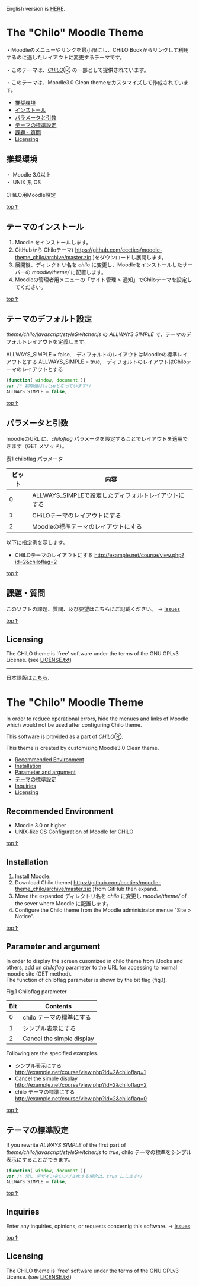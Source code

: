 English version is [HERE](#top_e).

# <a name="top">The "Chilo" Moodle Theme</a>

・Moodleのメニューやリンクを最小限にし、CHiLO Bookからリンクして利用するのに適したレイアウトに変更するテーマです。

・このテーマは、[_CHiLO_](http://www.cccties.org/activities/chilo/)Ⓡ の一部として提供されています。

・このテーマは、Moodle3.0 Clean themeをカスタマイズして作成されています。

* [推奨環境](#no_1)
* [インストール](#no_2)
* [パラメータと引数](#no_3)
* [テーマの標準設定](#no_4)
* [課題・質問](#no_5)
* [Licensing](#no_6)

## <a name="no_1">推奨環境</a> 

・ Moodle 3.0以上  
・ UNIX 系 OS

CHiLO用Moodle設定

[top↑](#top)

## <a name="no_2">テーマのインストール</a>

1. Moodle をインストールします。
2. GitHubから Chiloテーマ( https://github.com/cccties/moodle-theme_chilo/archive/master.zip
)をダウンロードし展開します。
3. 展開後、ディレクトリ名を _chilo_ に変更し、Moodleをインストールしたサーバーの _moodle/theme/_ に配置します。
4. Moodleの管理者用メニューの「サイト管理 > 通知」でChiloテーマを設定してください。

[top↑](#top)

## <a name="no_4">テーマのデフォルト設定</a>

_theme/chilo/javascript/styleSwitcher.js_ の _ALLWAYS SIMPLE_ で、テーマのデフォルトレイアウトを定義します。

ALLWAYS_SIMPLE = false,　ディフォルトのレイアウトはMoodleの標準レイアウトとする
ALLWAYS_SIMPLE = true,　ディフォルトのレイアウトはChiloテーマのレイアウトとする

```javascript
(function( window, document ){
var /* 初期値はfalseとなっています*/
ALLWAYS_SIMPLE = false,
```
[top↑](#top)




## <a name="no_3">パラメータと引数</a>

moodleのURL に、_chiloflag_ パラメータを設定することでレイアウトを適用できます（GET メソッド）。  

表1 chiloflag パラメータ

|ビット|内容|
|---|---|
|0|ALLWAYS_SIMPLEで設定したディフォルトレイアウトにする|
|1|CHiLOテーマのレイアウトにする|
|2|Moodleの標準テーマのレイアウトにする|

以下に指定例を示します。

* CHiLOテーマのレイアウトにする
http://example.net/course/view.php?id=2&chiloflag=2

[top↑](#top)



## <a name="no_5">課題・質問</a>

このソフトの課題、質問、及び要望はこちらにご記載ください。
-> [Issues](https://github.com/cccties/moodle-theme_chilo/issues)

[top↑](#top)

## <a name="no_6">Licensing</a>

The CHiLO theme is 'free' software under the terms of the GNU GPLv3 License. (see [LICENSE.txt](LICENSE.txt)) 


***
日本語版は[こちら](#top).

# <a name="top_e">The "Chilo" Moodle Theme</a>

In order to reduce  operational errors, hide the menues and links of Moodle which would not be used after configuring Chilo theme.

This software is provided as a part of [_CHiLO_](http://www.cccties.org/activities/chilo/)Ⓡ.

This theme is created by customizing Moodle3.0 Clean theme.

* [Recommended Environment](#no_1_e)
* [Installation](#no_2_e)
* [Parameter and argument](#no_3_e)
* [テーマの標準設定](#no_4_e)
* [Inquiries](#no_5_e)
* [Licensing](#no_6_e)
 
## <a name="no_1_e">Recommended Environment</a>

* Moodle 3.0 or higher 
* UNIX-like OS Configuration of Moodle for CHiLO 

[top↑](#top_e)

## <a name="no_2_e">Installation</a>

1. Install Moodle.
2. Download Chilo theme( https://github.com/cccties/moodle-theme_chilo/archive/master.zip )from GitHub then expand.
3. Move the expanded ディレクトリ名を _chilo_ に変更し _moodle/theme/_ of the sever where Moodle に配置します。
4. Configure the Chilo theme from the Moodle administrator menue "Site > Notice".

[top↑](#top_e)

## <a name="no_3_e">Parameter and argument</a>

In order to display the screen cusomized in chilo theme from iBooks and others, add on _chiloflag_ parameter to the URL for accessing to normal moodle site (GET method).   
The function of chiloflag parameter is shown by the bit flag (fig.1).

Fig.1 Chiloflag parameter

|Bit|Contents|
|---|---|
|0|chilo テーマの標準にする|
|1|シンプル表示にする|
|2|Cancel the simple display|

Following are the specified examples.

* シンプル表示にする  
http://example.net/course/view.php?id=2&chiloflag=1
* Cancel the simple display  
http://example.net/course/view.php?id=2&chiloflag=2
* chilo テーマの標準にする  
http://example.net/course/view.php?id=2&chiloflag=0

[top↑](#top)

## <a name="no_4_e">テーマの標準設定</a>

If you rewrite _ALWAYS SIMPLE_ of the first part of _theme/chilo/javascript/styleSwitcher.js_ to _true_, 
chilo テーマの標準をシンプル表示にすることができます。

```javascript
(function( window, document ){
var /* 常に デザインをシンプル化する場合は、true にします*/
ALLWAYS_SIMPLE = false,
```

[top↑](#top)

## <a name="no_5_e">Inquiries</a>

Enter any inquiries, opinions, or requests concernig this software.
-> [Issues](https://github.com/cccties/moodle-theme_chilo/issues)

[top↑](#top_e)

## <a name="no_6_e">Licensing</a>

The CHiLO theme is 'free' software under the terms of the GNU GPLv3 License. (see [LICENSE.txt](LICENSE.txt)) 
